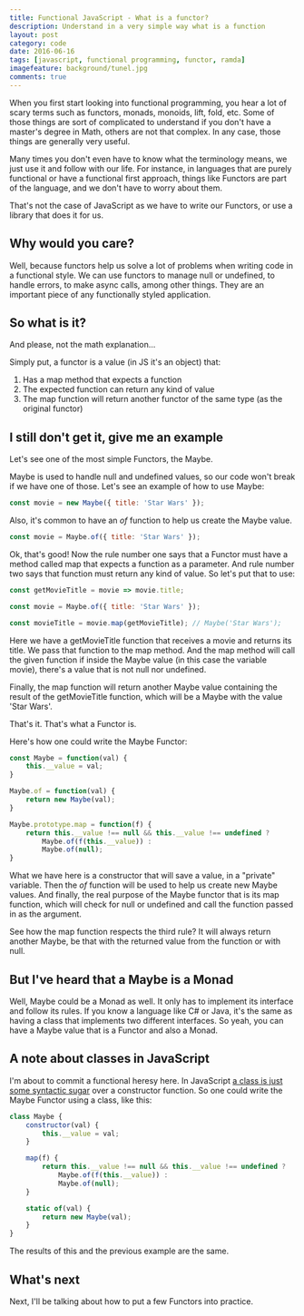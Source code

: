 ```yaml
---
title: Functional JavaScript - What is a functor?
description: Understand in a very simple way what is a function
layout: post
category: code
date: 2016-06-16
tags: [javascript, functional programming, functor, ramda]
imagefeature: background/tunel.jpg
comments: true
---
```

When you first start looking into functional programming, you hear a lot of scary terms such as functors, monads, monoids, lift, fold, etc. Some of those things are sort of complicated to understand if you don't have a master's degree in Math, others are not that complex. In any case, those things are generally very useful.

Many times you don't even have to know what the terminology means, we just use it and follow with our life. For instance, in languages that are purely functional or have a functional first approach, things like Functors are part of the language, and we don't have to worry about them.

That's not the case of JavaScript as we have to write our Functors, or use a library that does it for us.

## Why would you care?

Well, because functors help us solve a lot of problems when writing code in a functional style. We can use functors to manage null or undefined, to handle errors, to make async calls, among other things. They are an important piece of any functionally styled application.

## So what is it?

And please, not the math explanation...

Simply put, a functor is a value (in JS it's an object) that:

1. Has a map method that expects a function
2. The expected function can return any kind of value
3. The map function will return another functor of the same type (as the original functor)

## I still don't get it, give me an example

Let's see one of the most simple Functors, the Maybe.

Maybe is used to handle null and undefined values, so our code won't break if we have one of those. Let's see an example of how to use Maybe:

``` js
const movie = new Maybe({ title: 'Star Wars' });
```

Also, it's common to have an *of* function to help us create the Maybe value.

``` js
const movie = Maybe.of({ title: 'Star Wars' });
```

Ok, that's good! Now the rule number one says that a Functor must have a method called map that expects a function as a parameter. And rule number two says that function must return any kind of value. So let's put that to use:

``` js
const getMovieTitle = movie => movie.title;

const movie = Maybe.of({ title: 'Star Wars' });

const movieTitle = movie.map(getMovieTitle); // Maybe('Star Wars');
```

Here we have a getMovieTitle function that receives a movie and returns its title. We pass that function to the map method. And the map method will call the given function if inside the Maybe value (in this case the variable movie), there's a value that is not null nor undefined.

Finally, the map function will return another Maybe value containing the result of the getMovieTitle function, which will be a Maybe with the value 'Star Wars'.

That's it. That's what a Functor is.

Here's how one could write the Maybe Functor:

``` js
const Maybe = function(val) {
    this.__value = val;
}

Maybe.of = function(val) {
    return new Maybe(val);
}

Maybe.prototype.map = function(f) {
    return this.__value !== null && this.__value !== undefined ? 
    	Maybe.of(f(this.__value)) : 
    	Maybe.of(null);
}
```

What we have here is a constructor that will save a value, in a "private" variable. Then the *of* function will be used to help us create new Maybe values. And finally, the real purpose of the Maybe functor that is its map function, which will check for null or undefined and call the function passed in as the argument.

See how the map function respects the third rule? It will always return another Maybe, be that with the returned value from the function or with null.

## But I've heard that a Maybe is a Monad

Well, Maybe could be a Monad as well. It only has to implement its interface and follow its rules. If you know a language like C# or Java, it's the same as having a class that implements two different interfaces. So yeah, you can have a Maybe value that is a Functor and also a Monad.

## A note about classes in JavaScript

I'm about to commit a functional heresy here. In JavaScript [a class is just some syntactic sugar](https://templecoding.com/blog/2015/09/02/talking-about-es15-classes/) over a constructor function. So one could write the Maybe Functor using a class, like this:

``` js
class Maybe {
    constructor(val) {
        this.__value = val;
    }

    map(f) {
        return this.__value !== null && this.__value !== undefined ? 
        	Maybe.of(f(this.__value)) : 
        	Maybe.of(null);
    }

    static of(val) {
        return new Maybe(val);
    }
}
```

The results of this and the previous example are the same.

## What's next

Next, I'll be talking about how to put a few Functors into practice.